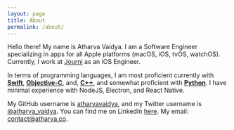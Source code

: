 ```yaml
---
layout: page
title: About
permalink: /about/
---
```


Hello there! My name is Atharva Vaidya. I am a Software Engineer specializing in apps for all Apple platforms (macOS, iOS, tvOS, watchOS). Currently, I work at [Journi](https://www.journiapp.com) as an iOS Engineer.


In terms of programming languages, I am most proficient currently with **[Swift](https://developer.apple.com/swift/)**, **[Objective-C](https://developer.apple.com/library/mac/documentation/Cocoa/Conceptual/ProgrammingWithObjectiveC/Introduction/Introduction.html)**, and, **[C++](https://en.wikipedia.org/wiki/C%2B%2B)**, and somewhat proficient with **[Python](https://www.python.org/)**. I have minimal experience with NodeJS, Electron, and React Native.


My GitHub username is [atharvavaidya](https://github.com/atharvavaidya/), and my Twitter username is [@atharva_vaidya](https://twitter.com/atharva_vaidya). You can find me on LinkedIn [here](https://www.linkedin.com/in/atharvavaidya). My email: [contact@atharva.co](mailto:contact@atharva.co).
